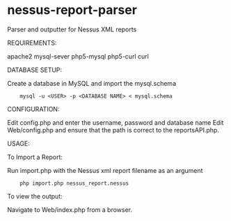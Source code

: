 nessus-report-parser
====================

Parser and outputter for Nessus XML reports

REQUIREMENTS:

apache2
mysql-sever
php5-mysql
php5-curl
curl

DATABASE SETUP:

Create a database in MySQL and import the mysql.schema

        mysql -u <USER> -p <DATABASE NAME> < mysql.schema

CONFIGURATION:

Edit config.php and enter the username, password and database name
Edit Web/config.php and ensure that the path is correct to the reportsAPI.php.

USAGE:

To Import a Report:

Run import.php with the Nessus xml report filename as an argument

        php import.php nessus_report.nessus

To view the output:

Navigate to Web/index.php from a browser.
